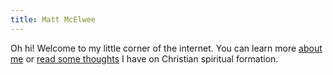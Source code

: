 ```yaml
---
title: Matt McElwee
---
```


Oh hi! Welcome to my little corner of the internet. You can learn more [about me](/about/) or [read some thoughts](/blog/) I have on Christian spiritual formation.
